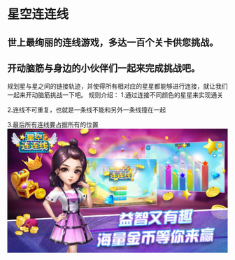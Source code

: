 # 星空连连线



## 世上最绚丽的连线游戏，多达一百个关卡供您挑战。
## 开动脑筋与身边的小伙伴们一起来完成挑战吧。



规划星与星之间的链接轨迹，并使得所有相对应的星星都能够进行连接，就让我们一起来开动脑筋挑战一下吧。
规则介绍：
1.通过连接不同颜色的星星来实现通关

2.连线不可重复，也就是一条线不能和另外一条线撞在一起

3.最后所有连线要占据所有的位置
<img src="1.jpg"/>
